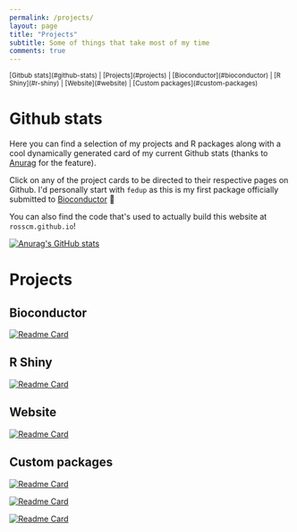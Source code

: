```yaml
---
permalink: /projects/
layout: page
title: "Projects"
subtitle: Some of things that take most of my time
comments: true
---
```


<sup class="center">
  [Gitbub stats](#github-stats) | [Projects](#projects) | [Bioconductor](#bioconductor) |
  [R Shiny](#r-shiny) | [Website](#website) | [Custom packages](#custom-packages)
</sup>


# Github stats

Here you can find a selection of my projects and R packages
along with a cool dynamically generated card of my current Github stats
(thanks to [Anurag](https://github.com/anuraghazra/github-readme-stats) for the
feature).

Click on any of the project cards to be directed to their respective pages on
Github. I'd personally start with `fedup` as this is my first package officially
submitted to [Bioconductor](https://github.com/Bioconductor/Contributions/issues/1897) :rocket:

You can also find the code that's used to actually build this website at `rosscm.github.io`!

[![Anurag's GitHub stats](https://github-readme-stats.vercel.app/api?username=rosscm&count_private=true&show_icons=true&hide_title=true&title_color=A180AD&icon_color=B63A88&text_color=272030&bg_color=F9F2F4&hide_border=false%include_all_commits=true)](https://github.com/rosscm)

# Projects
## Bioconductor

[![Readme Card](https://github-readme-stats.vercel.app/api/pin/?username=rosscm&repo=fedup&title_color=A180AD&icon_color=B63A88&text_color=272030&bg_color=F9F2F4&hide_border=true)](https://github.com/rosscm/fedup)

## R Shiny
[![Readme Card](https://github-readme-stats.vercel.app/api/pin/?username=rosscm&repo=multiGIviewer&title_color=A180AD&icon_color=B63A88&text_color=272030&bg_color=F9F2F4&hide_border=true)](https://github.com/rosscm/multiGIviewer)

## Website
[![Readme Card](https://github-readme-stats.vercel.app/api/pin/?username=rosscm&repo=rosscm.github.io&title_color=A180AD&icon_color=B63A88&text_color=272030&bg_color=F9F2F4&hide_border=true)](https://github.com/rosscm/rosscm.github.io)

## Custom packages

[![Readme Card](https://github-readme-stats.vercel.app/api/pin/?username=rosscm&repo=enrichGI&title_color=A180AD&icon_color=B63A88&text_color=272030&bg_color=F9F2F4&hide_border=true)](https://github.com/rosscm/enrichGI)

[![Readme Card](https://github-readme-stats.vercel.app/api/pin/?username=rosscm&repo=gPredictor&title_color=A180AD&icon_color=B63A88&text_color=272030&bg_color=F9F2F4&hide_border=true)](https://github.com/rosscm/gPredictor)

[![Readme Card](https://github-readme-stats.vercel.app/api/pin/?username=rosscm&repo=aboutsnp&title_color=A180AD&icon_color=B63A88&text_color=272030&bg_color=F9F2F4&hide_border=true)](https://github.com/rosscm/aboutsnp)

